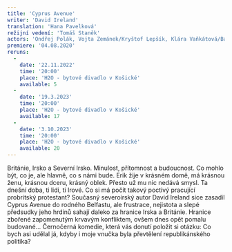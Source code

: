 ```yaml
---
title: 'Cyprus Avenue'
writer: 'David Ireland'
translation: 'Hana Pavelková'
režijní vedení: 'Tomáš Staněk'
actors: 'Ondřej Polák, Vojta Zemánek/Kryštof Lepšík, Klára Vaňkátová/Bára Waschingerová, Klára Fittnerová/Tereza Střihavková a Markéta Zemánková'
premiere: '04.08.2020'
reruns:
  -
    date: '22.11.2022'
    time: '20:00'
    place: 'H2O - bytové divadlo v Košické'
    available: 5
  -
    date: '19.3.2023'
    time: '20:00'
    place: 'H2O - bytové divadlo v Košické'
    available: 17
  -
    date: '3.10.2023'
    time: '20:00'
    place: 'H2O - bytové divadlo v Košické'
    available: 20
---
```

Británie, Irsko a Severní Irsko. Minulost, přítomnost a budoucnost. Co mohlo být, co je, ale hlavně, co s námi bude. Erik žije v krásném domě, má krásnou ženu, krásnou dceru, krásný oblek. Přesto už mu nic nedává smysl. Ta dnešní doba, ti lidi, ti Irové. Co si má počít takový poctivý pracující probritský protestant? Současný severoirský autor David Ireland sice zasadil Cyprus Avenue do rodného Belfastu, ale frustrace, nejistota a slepé předsudky jeho hrdinů sahají daleko za hranice Irska a Británie. Hranice zbořené zapomenutým krvavým konfliktem, ovšem dnes opět pomalu budované... Černočerná komedie, která vás donutí položit si otázku: Co bych asi udělal já, kdyby i moje vnučka byla převtělení republikánského politika?
